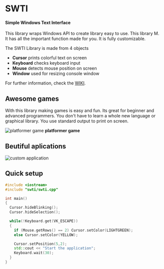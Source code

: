 # SWTI
#### Simple Windows Text Interface
This library wraps Windows API to create library easy to use.
This library M. 
It has all the important function made for you.
It is fully customizable.

The SWTI Library is made from 4 objects
* **Cursor** prints colorful text on screen
* **Keyboard** checks keyboard input
* **Mouse** detects mouse position on screen
* **Window** used for resizing console window

For further information, check the [WIKI](https://thomasbig.github.io/SWTI/).

## Awesome games
With this library making games is easy and fun.
Its great for beginner and advanced programmers.
You don't have to learn a whole new language or graphical library.
You use standard output to print on screen.

![platformer game](https://i.imgur.com/lF9FA1C.gif)
**platformer game**

## Beutiful aplications
![custom application](https://i.imgur.com/I4jxzWY.gif)

## Quick setup

```c++
#include <iostream>
#include "swti/swti.cpp"

int main()
{
  Cursor.hideBlinking();
  Cursor.hideSelection();

  while(!Keyboard.get(VK_ESCAPE))
  {
    if (Mouse.getRows() == 2) Cursor.setColor(LIGHTGREEN);
    else Cursor.setColor(YELLOW);

    Cursor.setPosition(5,2);
    std::cout << "Start the application";
    Keyboard.wait(30);
  }
}
```
